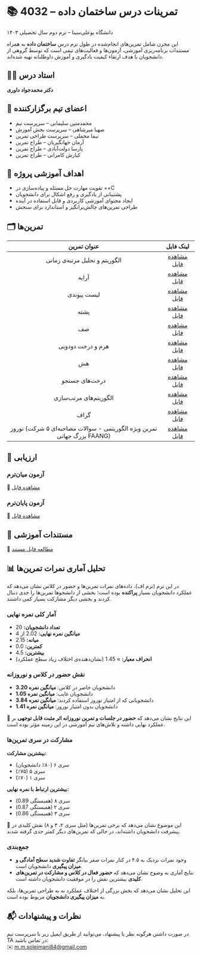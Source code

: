 # 📚 تمرینات درس ساختمان داده – 4032  
دانشگاه بوعلی‌سینا – ترم دوم سال تحصیلی ۱۴۰۳

این مخزن شامل تمرین‌های انجام‌شده در طول ترم درس **ساختمان داده** به همراه مستندات برنامه‌ریزی آموزشی، آزمون‌ها و فعالیت‌های تیمی است که توسط گروهی از دانشجویان با هدف ارتقاء کیفیت یادگیری و آموزش داوطلبانه تهیه شده‌اند.


## 🧑‍🏫 استاد درس

**دکتر محمدجواد داوری**


## 👥 اعضای تیم برگزارکننده

- محمدمتین سلیمانی – سرپرست تیم  
- صهبا میرشاهی – سرپرست بخش آموزش  
- نیما مخملی – سرپرست طراحی تمرین  
- آرمان جهانگیریان – طراح تمرین  
- پارسا دولت‌آبادی – طراح تمرین  
- کیارش کامرانی – طراح تمرین


## 🧠 اهداف آموزشی پروژه

- تقویت مهارت حل مسئله و پیاده‌سازی در ++C  
- پشتیبانی از یادگیری و رفع اشکال برای دانشجویان  
- ایجاد محتوای آموزشی کاربردی و قابل استفاده در آینده  
- طراحی تمرین‌های چالش‌برانگیز و استاندارد برای سنجش


## 🗂️ تمرین‌ها
| <div align="center">عنوان تمرین</div>                                                                 | <div align="center">لینک فایل</div> |
|--------------------------------------------------------------------------------------------------------|--------------------------------------|
| <div align="center">الگوریتم و تحلیل مرتبه‌ی زمانی</div>                                             | <div align="center">[مشاهده فایل](https://github.com/M-M-Soleimani/dsa-4032/blob/main/assignments/01-algorithm-and-time-complexity.pdf)</div> |
| <div align="center">آرایه</div>                                                                        | <div align="center">[مشاهده فایل](https://github.com/M-M-Soleimani/dsa-4032/blob/main/assignments/02-arrays.pdf)</div> |
| <div align="center">لیست پیوندی</div>                                                                  | <div align="center">[مشاهده فایل](https://github.com/M-M-Soleimani/dsa-4032/blob/main/assignments/03-linked-list.pdf)</div> |
| <div align="center">پشته</div>                                                                         | <div align="center">[مشاهده فایل](https://github.com/M-M-Soleimani/dsa-4032/blob/main/assignments/04-stack.pdf)</div> |
| <div align="center">صف</div>                                                                           | <div align="center">[مشاهده فایل](https://github.com/M-M-Soleimani/dsa-4032/blob/main/assignments/05-queue.pdf)</div> |
| <div align="center">هرم و درخت دودویی</div>                                                            | <div align="center">[مشاهده فایل](https://github.com/M-M-Soleimani/dsa-4032/blob/main/assignments/06-heap-and-binary-tree.pdf)</div> |
| <div align="center">هش</div>                                                                           | <div align="center">[مشاهده فایل](https://github.com/M-M-Soleimani/dsa-4032/blob/main/assignments/07-hashing.pdf)</div> |
| <div align="center">درخت‌های جستجو</div>                                                               | <div align="center">[مشاهده فایل](https://github.com/M-M-Soleimani/dsa-4032/blob/main/assignments/08-search-trees.pdf)</div> |
| <div align="center">الگوریتم‌های مرتب‌سازی</div>                                                      | <div align="center">[مشاهده فایل](https://github.com/M-M-Soleimani/dsa-4032/blob/main/assignments/09-sorting.pdf)</div> |
| <div align="center">گراف</div>                                                                         | <div align="center">[مشاهده فایل](https://github.com/M-M-Soleimani/dsa-4032/blob/main/assignments/10-graph.pdf)</div> |
| <div align="center">نوروز (تمرین ویژه الگوریتمی - سوالات مصاحبه‌ای ۵ شرکت بزرگ جهانی FAANG)</div>   | <div align="center">[مشاهده فایل](https://github.com/M-M-Soleimani/dsa-4032/blob/main/assignments/11-nowruz.pdf)</div> |



## 📝 ارزیابی

### آزمون میان‌ترم
📄 [مشاهده فایل](https://github.com/M-M-Soleimani/dsa-4032/blob/main/exams/14032-midterm.pdf)

### آزمون پایان‌ترم
📄 [مشاهده فایل](https://github.com/M-M-Soleimani/dsa-4032/blob/main/exams/14032-final.pdf) 

## 📘 مستندات آموزشی

📄 [مطالعه فایل مستند](https://github.com/M-M-Soleimani/dsa-4032/blob/main/docs/data-structure-and-algorithm.pdf)


## 📊 تحلیل آماری نمرات تمرین‌ها

در این ترم (ترم اف)، داده‌های نمرات تمرین‌ها و حضور در کلاس نشان می‌دهد که عملکرد دانشجویان بسیار **پراکنده** بوده است؛ بخشی از دانشجوها تمرین‌ها را جدی دنبال کردند و بخشی دیگر مشارکت بسیار کمی داشتند.  

### آمار کلی نمره نهایی
- **تعداد دانشجویان:** 20  
- **میانگین نمره نهایی:** 2.02 از 4  
- **میانه:** 2.15  
- **کمترین:** 0.0  
- **بیشترین:** 4.5  
- **انحراف معیار:** ≈ 1.45 (نشان‌دهنده‌ی اختلاف زیاد سطح عملکرد)

### نقش حضور در کلاس و نوروزانه
- دانشجویان حاضر در کلاس: **میانگین نمره 3.20**  
- دانشجویان غایب: **میانگین نمره 1.05**  
- دانشجویانی که از امتیاز نوروز استفاده کردند: **میانگین نمره 3.84**  
- دانشجویان بدون امتیاز نوروز: **میانگین نمره 1.41**  

📌 این نتایج نشان می‌دهد که **حضور در جلسات و تمرین نوروزانه اثر مثبت قابل توجهی** بر عملکرد نهایی داشته و تلاش‌های تیم آموزشی در این زمینه مؤثر بوده است.

### مشارکت در سری تمرین‌ها
 **بیشترین مشارکت:**  
  - سری ۶ (۸۰٪ دانشجویان)  
  - سری ۵ (۷۵٪)  
  - سری ۱ (۷۰٪)  

 **بیشترین ارتباط با نمره نهایی:**  
  - سری ۸ (همبستگی 0.89)  
  - سری ۲ (همبستگی 0.87)  
  - سری ۳ (همبستگی 0.86)  

📌 این موضوع نشان می‌دهد که برخی تمرین‌ها (مثل سری ۲، ۳ و ۸) نقش کلیدی در پیشرفت دانشجویان داشته‌اند، در حالی که تمرین‌های دیگر کمتر جدی گرفته شدند.

### جمع‌بندی
- وجود نمرات نزدیک به ۴.۵ در کنار نمرات صفر بیانگر **تفاوت شدید سطح آمادگی و میزان پیگیری** دانشجویان است.  
- نتایج آماری به وضوح نشان می‌دهد که **حضور فعال در کلاس و مشارکت در تمرین‌های کلیدی** بیشترین نقش را در موفقیت دانشجویان داشته است.  
 
این تحلیل نشان می‌دهد که بخش بزرگی از اختلاف عملکرد نه به طراحی تمرین‌ها، بلکه به **میزان پیگیری دانشجویان** مربوط بوده است.


## 📬 نظرات و پیشنهادات

در صورت داشتن هرگونه نظر یا پیشنهاد، می‌توانید از طریق ایمیل زیر با سرپرست تیم TA در تماس باشید:  
✉️ m.m.soleimani84@gmail.com
